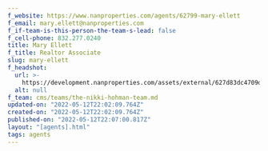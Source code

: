 ```yaml
---
f_website: https://www.nanproperties.com/agents/62799-mary-ellett
f_email: mary.ellett@nanproperties.com
f_if-team-is-this-person-the-team-s-lead: false
f_cell-phone: 832.277.0240
title: Mary Ellett
f_title: Realtor Associate
slug: mary-ellett
f_headshot:
  url: >-
    https://development.nanproperties.com/assets/external/627d83dc4709d67e3ae04a65_optimized_1ca719914eb3c30b4e88b87adfcf9e22.jpeg
  alt: null
f_team: cms/teams/the-nikki-hohman-team.md
updated-on: "2022-05-12T22:02:09.764Z"
created-on: "2022-05-12T22:02:09.764Z"
published-on: "2022-05-12T22:07:00.817Z"
layout: "[agents].html"
tags: agents
---
```

